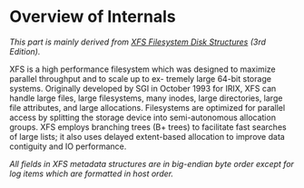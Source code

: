 # Overview of Internals

*This part is mainly derived from [XFS Filesystem Disk Structures](http://oss.sgi.com/projects/xfs/papers/xfs_filesystem_structure.pdf) (3rd Edition).*      

XFS is a high performance filesystem which was designed to maximize parallel throughput and to scale up to ex- tremely large 64-bit storage systems. Originally developed by SGI in October 1993 for IRIX, XFS can handle large files, large filesystems, many inodes, large directories, large file attributes, and large allocations. Filesystems are optimized for parallel access by splitting the storage device into semi-autonomous allocation groups. XFS employs branching trees (B+ trees) to facilitate fast searches of large lists; it also uses delayed extent-based allocation to improve data contiguity and IO performance.      

_All fields in XFS metadata structures are in big-endian byte order except for log items which are formatted in host order._       

